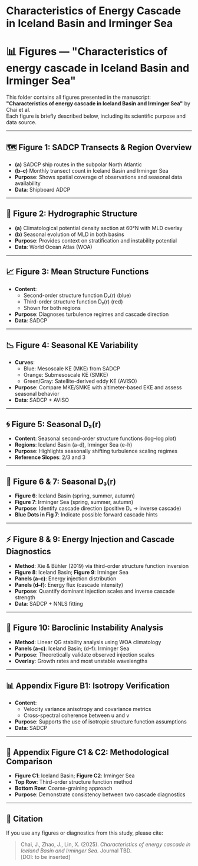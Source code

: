 # Characteristics of Energy Cascade in Iceland Basin and Irminger Sea
# 📊 Figures — "Characteristics of energy cascade in Iceland Basin and Irminger Sea"

This folder contains all figures presented in the manuscript:  
**"Characteristics of energy cascade in Iceland Basin and Irminger Sea"** by Chai et al.  
Each figure is briefly described below, including its scientific purpose and data source.

---

## 🗺️ Figure 1: SADCP Transects & Region Overview
- **(a)** SADCP ship routes in the subpolar North Atlantic  
- **(b–c)** Monthly transect count in Iceland Basin and Irminger Sea  
- **Purpose**: Shows spatial coverage of observations and seasonal data availability  
- **Data**: Shipboard ADCP

---

## 🌊 Figure 2: Hydrographic Structure
- **(a)** Climatological potential density section at 60°N with MLD overlay  
- **(b)** Seasonal evolution of MLD in both basins  
- **Purpose**: Provides context on stratification and instability potential  
- **Data**: World Ocean Atlas (WOA)

---

## 📈 Figure 3: Mean Structure Functions
- **Content**:  
  - Second-order structure function D₂(r) (blue)  
  - Third-order structure function D₃(r) (red)  
  - Shown for both regions  
- **Purpose**: Diagnoses turbulence regimes and cascade direction  
- **Data**: SADCP

---

## 📉 Figure 4: Seasonal KE Variability
- **Curves**:  
  - Blue: Mesoscale KE (MKE) from SADCP  
  - Orange: Submesoscale KE (SMKE)  
  - Green/Gray: Satellite-derived eddy KE (AVISO)  
- **Purpose**: Compare MKE/SMKE with altimeter-based EKE and assess seasonal behavior  
- **Data**: SADCP + AVISO

---

## 🌀 Figure 5: Seasonal D₂(r)
- **Content**: Seasonal second-order structure functions (log–log plot)  
- **Regions**: Iceland Basin (a–d), Irminger Sea (e–h)  
- **Purpose**: Highlights seasonally shifting turbulence scaling regimes  
- **Reference Slopes**: 2/3 and 3

---

## 🔁 Figure 6 & 7: Seasonal D₃(r)
- **Figure 6**: Iceland Basin (spring, summer, autumn)  
- **Figure 7**: Irminger Sea (spring, summer, autumn)  
- **Purpose**: Identify cascade direction (positive D₃ → inverse cascade)  
- **Blue Dots in Fig 7**: Indicate possible forward cascade hints

---

## ⚡ Figure 8 & 9: Energy Injection and Cascade Diagnostics
- **Method**: Xie & Bühler (2019) via third-order structure function inversion  
- **Figure 8**: Iceland Basin; **Figure 9**: Irminger Sea  
- **Panels (a–c)**: Energy injection distribution  
- **Panels (d–f)**: Energy flux (cascade intensity)  
- **Purpose**: Quantify dominant injection scales and inverse cascade strength  
- **Data**: SADCP + NNLS fitting

---

## 📐 Figure 10: Baroclinic Instability Analysis
- **Method**: Linear QG stability analysis using WOA climatology  
- **Panels (a–c)**: Iceland Basin; (d–f): Irminger Sea  
- **Purpose**: Theoretically validate observed injection scales  
- **Overlay**: Growth rates and most unstable wavelengths

---

## 📊 Appendix Figure B1: Isotropy Verification
- **Content**:  
  - Velocity variance anisotropy and covariance metrics  
  - Cross-spectral coherence between u and v  
- **Purpose**: Supports the use of isotropic structure function assumptions  
- **Data**: SADCP

---

## 🔁 Appendix Figure C1 & C2: Methodological Comparison
- **Figure C1**: Iceland Basin; **Figure C2**: Irminger Sea  
- **Top Row**: Third-order structure function method  
- **Bottom Row**: Coarse-graining approach  
- **Purpose**: Demonstrate consistency between two cascade diagnostics

---

## 📎 Citation

If you use any figures or diagnostics from this study, please cite:

> Chai, J., Zhao, J., Lin, X. (2025). *Characteristics of energy cascade in Iceland Basin and Irminger Sea.* Journal TBD.  
> [DOI: to be inserted]
